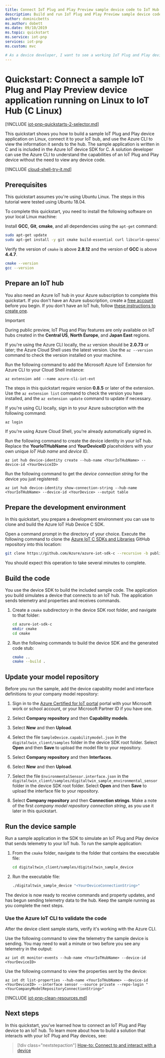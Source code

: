 ```yaml
---
title: Connect IoT Plug and Play Preview sample device code to IoT Hub (Linux) | Microsoft Docs
description: Build and run IoT Plug and Play Preview sample device code on Linux that connects to an IoT hub. Use the Azure CLI to view the information sent by the device to the hub.
author: dominicbetts
ms.author: dobett
ms.date: 09/10/2019
ms.topic: quickstart
ms.service: iot-pnp
services: iot-pnp
ms.custom: mvc

# As a device developer, I want to see a working IoT Plug and Play device sample connecting to IoT Hub and sending properties, commands and telemetry. As a solution developer, I want to use a tool to view the properties, commands, and telemetry an IoT Plug and Play device reports to the IoT hub it connects to.
---
```


# Quickstart: Connect a sample IoT Plug and Play Preview device application running on Linux to IoT Hub (C Linux)

[!INCLUDE [iot-pnp-quickstarts-2-selector.md](../../includes/iot-pnp-quickstarts-2-selector.md)]

This quickstart shows you how to build a sample IoT Plug and Play device application on Linux, connect it to your IoT bub, and use the Azure CLI to view the information it sends to the hub. The sample application is written in C and is included in the Azure IoT device SDK for C. A solution developer can use the Azure CLI to understand the capabilities of an IoT Plug and Play device without the need to view any device code.

[!INCLUDE [cloud-shell-try-it.md](../../includes/cloud-shell-try-it.md)]

## Prerequisites

This quickstart assumes you're using Ubuntu Linux. The steps in this tutorial were tested using Ubuntu 18.04.

To complete this quickstart, you need to install the following software on your local Linux machine:

Install **GCC**, **Git**, **cmake**, and all dependencies using the `apt-get` command:

```sh
sudo apt-get update
sudo apt-get install -y git cmake build-essential curl libcurl4-openssl-dev libssl-dev uuid-dev
```

Verify the version of `cmake` is above **2.8.12** and the version of **GCC** is above **4.4.7**.

```sh
cmake --version
gcc --version
```

## Prepare an IoT hub

You also need an Azure IoT hub in your Azure subscription to complete this quickstart. If you don't have an Azure subscription, create a [free account](https://azure.microsoft.com/free/?WT.mc_id=A261C142F) before you begin. If you don't have an IoT hub, follow [these instructions to create one](../iot-hub/iot-hub-create-using-cli.md).

> [!IMPORTANT]
> During public preview, IoT Plug and Play features are only available on IoT hubs created in the **Central US**, **North Europe**, and **Japan East** regions.

If you're using the Azure CLI locally, the `az` version should be **2.0.73** or later; the Azure Cloud Shell uses the latest version. Use the `az --version` command to check the version installed on your machine.

Run the following command to add the Microsoft Azure IoT Extension for Azure CLI to your Cloud Shell instance:
```azurecli-interactive
az extension add --name azure-cli-iot-ext
```

The steps in this quickstart require version **0.8.5** or later of the extension. Use the `az extension list` command to check the version you have installed, and the `az extension update` command to update if necessary.

If you're using CLI locally, sign in to your Azure subscription with the following command:

```bash
az login
```

If you're using Azure Cloud Shell, you're already automatically signed in.

Run the following command to create the device identity in your IoT hub. Replace the **YourIoTHubName** and **YourDeviceID** placeholders with your own unique _IoT Hub name_ and _device ID_.

```azurecli-interactive
az iot hub device-identity create --hub-name <YourIoTHubName> --device-id <YourDeviceID>
```

Run the following command to get the _device connection string_ for the device you just registered:

```azurecli-interactive
az iot hub device-identity show-connection-string --hub-name <YourIoTHubName> --device-id <YourDevice> --output table
```

## Prepare the development environment

In this quickstart, you prepare a development environment you can use to clone and build the Azure IoT Hub Device C SDK.

Open a command prompt in the directory of your choice. Execute the following command to clone the [Azure IoT C SDKs and Libraries](https://github.com/Azure/azure-iot-sdk-c) GitHub repository into this location:

```bash
git clone https://github.com/Azure/azure-iot-sdk-c --recursive -b public-preview
```

You should expect this operation to take several minutes to complete.

## Build the code

You use the device SDK to build the included sample code. The application you build simulates a device that connects to an IoT hub. The application sends telemetry and properties and receives commands.

1. Create a `cmake` subdirectory in the device SDK root folder, and navigate to that folder:

    ```bash
    cd azure-iot-sdk-c
    mkdir cmake
    cd cmake
    ```

1. Run the following commands to build the device SDK and the generated code stub:

    ```bash
    cmake ..
    cmake --build .
    ```

## Update your model repository

Before you run the sample, add the device capability model and interface definitions to your company model repository:

1. Sign in to the [Azure Certified for IoT portal](https://preview.catalog.azureiotsolutions.com) portal with your Microsoft work or school account, or your Microsoft Partner ID if you have one.

1. Select **Company repository** and then **Capability models**.

1. Select **New** and then **Upload**.

1. Select the file `SampleDevice.capabilitymodel.json` in the `digitaltwin_client/samples` folder in the device SDK root folder. Select **Open** and then **Save** to upload the model file to your repository.

1. Select **Company repository** and then **Interfaces**.

1. Select **New** and then **Upload**.

1. Select the file `EnvironmentalSensor.interface.json` in the `digitaltwin_client/samples/digitaltwin_sample_environmental_sensor` folder in the device SDK root folder. Select **Open** and then **Save** to upload the interface file to your repository.

1. Select **Company repository** and then **Connection strings**. Make a note of the first _company model repository connection string_, as you use it later in this quickstart.

## Run the device sample

Run a sample application in the SDK to simulate an IoT Plug and Play device that sends telemetry to your IoT hub. To run the sample application:

1. From the `cmake` folder, navigate to the folder that contains the executable file:

    ```bash
    cd digitaltwin_client/samples/digitaltwin_sample_device
    ```

1. Run the executable file:

    ```bash
    ./digitaltwin_sample_device "<YourDeviceConnectionString>"
    ```

The device is now ready to receive commands and property updates, and has begun sending telemetry data to the hub. Keep the sample running as you complete the next steps.

### Use the Azure IoT CLI to validate the code

After the device client sample starts, verify it's working with the Azure CLI.

Use the following command to view the telemetry the sample device is sending. You may need to wait a minute or two before you see any telemetry in the output:

```azurecli-interactive
az iot dt monitor-events --hub-name <YourIoTHubName> --device-id <YourDeviceID>
```

Use the following command to view the properties sent by the device:

```azurecli-interactive
az iot dt list-properties --hub-name <YourIoTHubName> --device-id <YourDeviceID> --interface sensor --source private --repo-login "<YourCompanyModelRepositoryConnectionString>"
```
[!INCLUDE [iot-pnp-clean-resources.md](../../includes/iot-pnp-clean-resources.md)]

## Next steps

In this quickstart, you've learned how to connect an IoT Plug and Play device to an IoT hub. To learn more about how to build a solution that interacts with your IoT Plug and Play devices, see:

> [!div class="nextstepaction"]
> [How-to: Connect to and interact with a device](howto-develop-solution.md)
